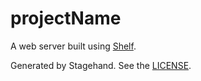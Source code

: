 # __projectName__

A web server built using [Shelf](https://pub.dartlang.org/packages/shelf).

Generated by Stagehand.
See the [LICENSE](https://github.com/dart-lang/stagehand/blob/master/LICENSE).
